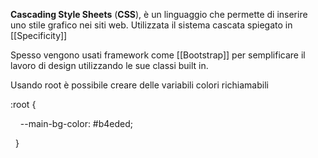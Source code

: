 **Cascading Style Sheets** (**CSS**), è un linguaggio che permette di inserire uno stile grafico nei siti web. Utilizzata il sistema cascata spiegato in [[Specificity]]

Spesso vengono usati framework come [[Bootstrap]] per semplificare il lavoro di design utilizzando le sue classi built in.

Usando root è possibile creare delle variabili colori richiamabili

:root {

    --main-bg-color: #b4eded;

  }